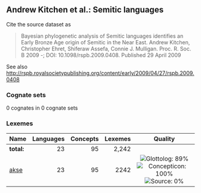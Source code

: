 ## Andrew Kitchen et al.: Semitic languages

Cite the source dataset as

> Bayesian phylogenetic analysis of Semitic languages identifies an Early Bronze Age origin of Semitic in the Near East. Andrew Kitchen, Christopher Ehret, Shiferaw Assefa, Connie J. Mulligan. Proc. R. Soc. B 2009 -; DOI: 10.1098/rspb.2009.0408. Published 29 April 2009

See also http://rspb.royalsocietypublishing.org/content/early/2009/04/27/rspb.2009.0408

### Cognate sets
0 cognates in 0 cognate sets

### Lexemes

Name | Languages | Concepts | Lexemes | Quality
:--- | ---:| ---:| ---:|:---:
**total:** | 23 | 95 | 2,242 | 
[akse](cldf/akse.csv) | 23 | 95 | 2242 | ![Glottolog: 89%](https://img.shields.io/badge/Glottolog-89%25-yellowgreen.svg "Glottolog: 89%") ![Concepticon: 100%](https://img.shields.io/badge/Concepticon-100%25-brightgreen.svg "Concepticon: 100%") ![Source: 0%](https://img.shields.io/badge/Source-0%25-red.svg "Source: 0%")